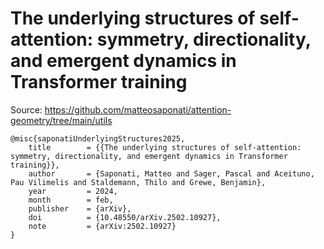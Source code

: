 # The underlying structures of self-attention: symmetry, directionality, and emergent dynamics in Transformer training
Source: https://github.com/matteosaponati/attention-geometry/tree/main/utils

```
@misc{saponatiUnderlyingStructures2025,
	title        = {{The underlying structures of self-attention: symmetry, directionality, and emergent dynamics in Transformer training}},
	author       = {Saponati, Matteo and Sager, Pascal and Aceituno, Pau Vilimelis and Staldemann, Thilo and Grewe, Benjamin},
	year         = 2024,
	month        = feb,
	publisher    = {arXiv},
	doi          = {10.48550/arXiv.2502.10927},
	note         = {arXiv:2502.10927}
}
```
